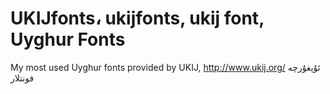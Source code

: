 # UKIJfonts، ukijfonts, ukij font, Uyghur Fonts
My most used Uyghur fonts provided by UKIJ, http://www.ukij.org/  ئۇيغۇرچە فونتلار
